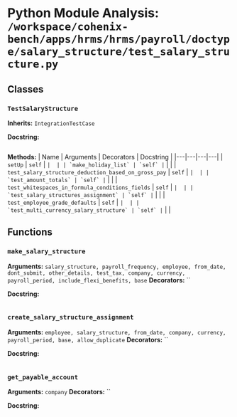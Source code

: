 # Python Module Analysis: `/workspace/cohenix-bench/apps/hrms/hrms/payroll/doctype/salary_structure/test_salary_structure.py`

## Classes

### `TestSalaryStructure`
**Inherits:** `IntegrationTestCase`


**Docstring:**
```

```

**Methods:**
| Name | Arguments | Decorators | Docstring |
|---|---|---|---|
| `setUp` | `self` | `` |  |
| `make_holiday_list` | `self` | `` |  |
| `test_salary_structure_deduction_based_on_gross_pay` | `self` | `` |  |
| `test_amount_totals` | `self` | `` |  |
| `test_whitespaces_in_formula_conditions_fields` | `self` | `` |  |
| `test_salary_structures_assignment` | `self` | `` |  |
| `test_employee_grade_defaults` | `self` | `` |  |
| `test_multi_currency_salary_structure` | `self` | `` |  |





## Functions

### `make_salary_structure`
**Arguments:** `salary_structure, payroll_frequency, employee, from_date, dont_submit, other_details, test_tax, company, currency, payroll_period, include_flexi_benefits, base`
**Decorators:** ``

**Docstring:**
```

```
### `create_salary_structure_assignment`
**Arguments:** `employee, salary_structure, from_date, company, currency, payroll_period, base, allow_duplicate`
**Decorators:** ``

**Docstring:**
```

```
### `get_payable_account`
**Arguments:** `company`
**Decorators:** ``

**Docstring:**
```

```

